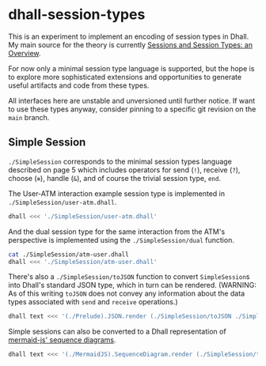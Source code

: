 # dhall-session-types

This is an experiment to implement an encoding of session types in Dhall. My main source for the theory is currently [Sessions and Session Types: an Overview](http://www.di.unito.it/~dezani/papers/sto.pdf).

For now only a minimal session type language is supported, but the hope is to explore more sophisticated extensions and opportunities to generate useful artifacts and code from these types.

All interfaces here are unstable and unversioned until further notice. If want to use these types anyway, consider pinning to a specific git revision on the `main` branch.

## Simple Session

`./SimpleSession` corresponds to the minimal session types language described on page 5 which includes operators for send (`!`), receive (`?`), choose (`⊕`), handle (`&`), and of course the trivial session type, `end`.

The User-ATM interaction example session type is implemented in `./SimpleSession/user-atm.dhall`.

```bash
dhall <<< './SimpleSession/user-atm.dhall'
```

And the dual session type for the same interaction from the ATM's perspective is implemented using the `./SimpleSession/dual` function.

```bash
cat ./SimpleSession/atm-user.dhall
dhall <<< './SimpleSession/atm-user.dhall'
```

There's also a `./SimpleSession/toJSON` function to convert `SimpleSession`s into Dhall's standard JSON type, which in turn can be rendered. (WARNING: As of this writing `toJSON` does not convey any information about the data types associated with `send` and `receive` operations.)

```bash
dhall text <<< '(./Prelude).JSON.render (./SimpleSession/toJSON ./SimpleSession/user-atm.dhall)'
```

Simple sessions can also be converted to a Dhall representation of [mermaid-js' sequence diagrams](https://mermaid-js.github.io/mermaid/#/sequenceDiagram).

```bash
dhall text <<< '(./MermaidJS).SequenceDiagram.render (./SimpleSession/toMermaid ./SimpleSession/user-atm.dhall) ["User", "ATM"]'
```
